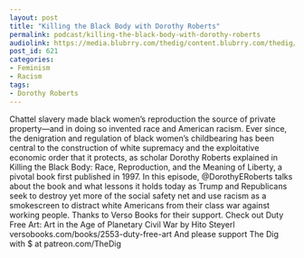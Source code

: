 ```yaml
---
layout: post
title: "Killing the Black Body with Dorothy Roberts"
permalink: podcast/killing-the-black-body-with-dorothy-roberts
audiolink: https://media.blubrry.com/thedig/content.blubrry.com/thedig/The_Dig_-_EP_79_-_Roberts.mp3
post_id: 621
categories: 
- Feminism
- Racism
tags: 
- Dorothy Roberts
---
```


Chattel slavery made black women’s reproduction the source of private property—and in doing so invented race and American racism. Ever since, the denigration and regulation of black women’s childbearing has been central to the construction of white supremacy and the exploitative economic order that it protects, as scholar Dorothy Roberts explained in Killing the Black Body: Race, Reproduction, and the Meaning of Liberty, a pivotal book first published in 1997. In this episode, @DorothyERoberts talks about the book and what lessons it holds today as Trump and Republicans seek to destroy yet more of the social safety net and use racism as a smokescreen to distract white Americans from their class war against working people. Thanks to Verso Books for their support. Check out Duty Free Art: Art in the Age of Planetary Civil War by Hito Steyerl versobooks.com/books/2553-duty-free-art And please support The Dig with $ at patreon.com/TheDig